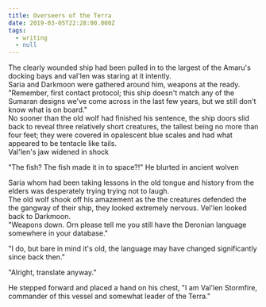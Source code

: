 ```yaml
---
title: Overseers of the Terra
date: 2019-03-05T22:28:00.000Z
tags:
  - writing
  - null
---
```

The clearly wounded ship had been pulled in to the largest of the Amaru's docking bays and val'len was staring at it intently. \
Saria and Darkmoon were gathered around him, weapons at the ready. \
"Remember, first contact protocol; this ship doesn't match any of the Sumaran designs we've come across in the last few years, but we still don't know what is on board." \
No sooner than the old wolf had finished his sentence, the ship doors slid back to reveal three relatively short creatures, the tallest being no more than four feet; they were covered in opalescent blue scales and had what appeared to be tentacle like tails. \
Val'len's jaw widened in shock 

"The fish? The fish made it in to space?!" He blurted in ancient wolven 

Saria whom had been taking lessons in the old tongue and history from the elders was desperately trying trying not to laugh. \
The old wolf shook off his amazement as the the creatures defended the the gangway of their ship, they looked extremely nervous. 
Vel'len looked back to Darkmoon. \
"Weapons down. Orn please tell me you still have the Deronian language somewhere in your database." 

"I do, but bare in mind it's old, the language may have changed significantly since back then." 

"Alright, translate anyway." 

He stepped forward and placed a hand on his chest, "I am Val'len Stormfire, commander of this vessel and somewhat leader of the Terra."
